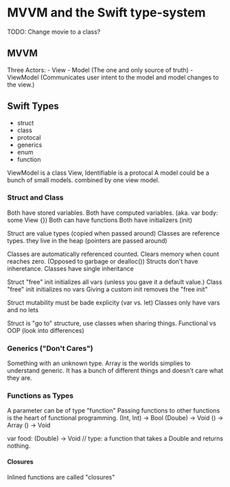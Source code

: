 #  MVVM and the Swift type-system

TODO: Change movie to a class?

## MVVM
Three Actors:
    - View 
    - Model (The one and only source of truth)
    - ViewModel (Communicates user intent to the model and model changes to the view.)
    
## Swift Types

- struct
- class
- protocal 
- generics
- enum
- function


ViewModel is a class
View, Identifiable is a protocal
A model could be a bunch of small models. combined by one view model.

### Struct and Class
Both have stored variables.
Both have computed variables. (aka. var body: some View {})
Both can have functions
Both have initializers (init)

Struct are value types (copied when passed around)
Classes are reference types. they live in the heap (pointers are passed around)

Classes are automatically referenced counted. Clears memory when count reaches zero. (Opposed to garbage or dealloc())
Structs don't have inheretance. Classes have single inheritance

Struct "free" init initializes all vars (unless you gave it a default value.)
Class "free" init initializes no vars
Giving a custom init removes the "free init"

Struct mutability must be bade explicity (var vs. let)
Classes only have vars and no lets

Struct is "go to" structure, use classes when sharing things.
Functional vs OOP (look into differences)

### Generics ("Don't Cares")
Something with an unknown type. 
Array is the worlds simplies to understand generic.
It has a bunch of different things and doesn't care what they are.


### Functions as Types
A parameter can be of type "function"
Passing functions to other functions is the heart of functional programming.
(Int, Int) -> Bool
(Doube) -> Void
() -> Array<String>
() -> Void

var food: (Double) -> Void // type: a function that takes a Double and returns nothing.

#### Closures
Inlined functions are called "closures"
